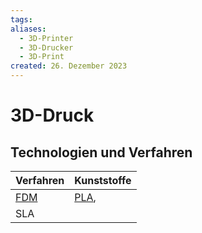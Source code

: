 ```yaml
---
tags: 
aliases:
  - 3D-Printer
  - 3D-Drucker
  - 3D-Print
created: 26. Dezember 2023
---
```


# 3D-Druck

## Technologien und Verfahren

| Verfahren | Kunststoffe |
| --------- | ----------- |
| [FDM](../Physik/Materialkunde/FDM.md)       | [PLA](../Physik/Materialkunde/Polylactid.md),             |
| SLA       |             |
